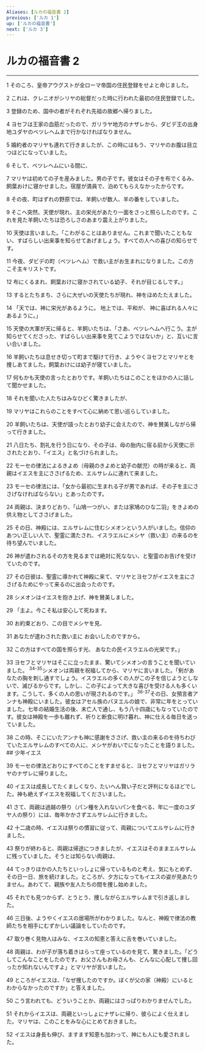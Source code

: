 ```yaml
---
Aliases: [ルカの福音書 2]
previous: ['ルカ 1']
up: ['ルカの福音書']
next: ['ルカ 3']
---
```

# ルカの福音書 2

***




1 
そのころ、皇帝アウグストが全ローマ帝国の住民登録をせよと命じました。 



2 
これは、クレニオがシリヤの総督だった時に行われた最初の住民登録でした。 



3 
登録のため、国中の者がそれぞれ先祖の故郷へ帰りました。 



4 
ヨセフは王家の血筋だったので、ガリラヤ地方のナザレから、ダビデ王の出身地ユダヤのベツレヘムまで行かなければなりません。 



5 
婚約者のマリヤも連れて行きましたが、この時にはもう、マリヤのお腹は目立つほどになっていました。 



6 
そして、ベツレヘムにいる間に、 



7 
マリヤは初めての子を産みました。男の子です。彼女はその子を布でくるみ、飼葉おけに寝かせました。宿屋が満員で、泊めてもらえなかったからです。 



8 
その夜、町はずれの野原では、羊飼いが数人、羊の番をしていました。 



9 
そこへ突然、天使が現れ、主の栄光があたり一面をさっと照らしたのです。これを見た羊飼いたちは恐ろしさのあまり震え上がりました。 



10 
天使は言いました。「こわがることはありません。これまで聞いたこともない、すばらしい出来事を知らせてあげましょう。すべての人への喜びの知らせです。 



11 
今夜、ダビデの町（ベツレヘム）で救い主がお生まれになりました。この方こそ主キリストです。 



12 
布にくるまれ、飼葉おけに寝かされている幼子、それが目じるしです。」 



13 
するとたちまち、さらに大ぜいの天使たちが現れ、神をほめたたえました。 



14 
「天では、神に栄光があるように。 地上では、平和が、 神に喜ばれる人々にあるように。」 



15 
天使の大軍が天に帰ると、羊飼いたちは、「さあ、ベツレヘムへ行こう。主が知らせてくださった、すばらしい出来事を見てこようではないか」と、互いに言い合いました。 



16 
羊飼いたちは息せき切って町まで駆けて行き、ようやくヨセフとマリヤとを捜しあてました。飼葉おけには幼子が寝ていました。 



17 
何もかも天使の言ったとおりです。羊飼いたちはこのことをほかの人に話して聞かせました。 



18 
それを聞いた人たちはみなひどく驚きましたが、 



19 
マリヤはこれらのことをすべて心に納めて思い巡らしていました。 



20 
羊飼いたちは、天使が語ったとおり幼子に会えたので、神を賛美しながら帰って行きました。 



21 
八日たち、割礼を行う日になり、その子は、母の胎内に宿る前から天使に示されたとおり、「イエス」と名づけられました。 



22 
モーセの律法によるきよめ（母親のきよめと幼子の献児）の時が来ると、両親はイエスを主にささげるため、エルサレムに連れて来ました。 



23 
モーセの律法には、「女から最初に生まれる子が男であれば、その子を主にささげなければならない」とあったのです。 



24 
両親は、決まりどおり、「山鳩一つがい、または家鳩のひな二羽」をきよめの供え物としてささげました。 



25 
その日、神殿には、エルサレムに住むシメオンという人がいました。信仰のあつい正しい人で、聖霊に満たされ、イスラエルにメシヤ（救い主）の来るのを待ち望んでいました。 



26 
神が遣わされるその方を見るまでは絶対に死なない、と聖霊のお告げを受けていたのです。 



27 
その日彼は、聖霊に導かれて神殿に来て、マリヤとヨセフがイエスを主にささげるためにやって来るのに出会ったのです。 



28 
シメオンはイエスを抱き上げ、神を賛美しました。 



29 
「主よ。今こそ私は安心して死ねます。 



30 
お約束どおり、この目でメシヤを見、 



31 
あなたが遣わされた救い主に お会いしたのですから。 



32 
この方はすべての国を照らす光、 あなたの民イスラエルの光栄です。」 



33 
ヨセフとマリヤはそこに立ったまま、驚いてシメオンの言うことを聞いていました。 <sup class="versenum">34-35</sup>シメオンは両親を祝福してから、マリヤに言いました。「剣があなたの胸を刺し通すでしょう。イスラエルの多くの人がこの子を信じようとしないで、滅びるからです。しかし、この子によって大きな喜びを受ける人も多くいます。こうして、多くの人の思いが現されるのです。」 <sup class="versenum">36-37</sup>その日、女預言者アンナも神殿にいました。彼女はアセル族のパヌエルの娘で、非常に年をとっていました。七年の結婚生活の後、未亡人で通し、もう八十四歳にもなっていたのです。彼女は神殿を一歩も離れず、祈りと断食に明け暮れ、神に仕える毎日を送っていました。 



38 
この時、そこにいたアンナも神に感謝をささげ、救い主の来るのを待ちわびていたエルサレムのすべての人に、メシヤがおいでになったことを語りました。 ## 少年イエス 



39 
モーセの律法どおりにすべてのことをすませると、ヨセフとマリヤはガリラヤのナザレに帰りました。 



40 
イエスは成長してたくましくなり、たいへん賢い子だと評判になるほどでした。神も絶えずイエスを祝福してくださいました。 



41 
さて、両親は過越の祭り（パン種を入れないパンを食べる、年に一度のユダヤ人の祭り）には、毎年かかさずエルサレムに行きました。 



42 
十二歳の時、イエスは祭りの慣習に従って、両親についてエルサレムに行きました。 



43 
祭りが終わると、両親は帰途につきましたが、イエスはそのままエルサレムに残っていました。そうとは知らない両親は、 



44 
てっきりほかの人たちといっしょに帰っているものと考え、気にもとめず、その日一日、旅を続けました。ところが、夕方になってもイエスの姿が見あたりません。あわてて、親族や友人たちの間を捜し始めました。 



45 
それでも見つからず、とうとう、捜しながらエルサレムまで引き返しました。 



46 
三日後、ようやくイエスの居場所がわかりました。なんと、神殿で律法の教師たちを相手にむずかしい議論をしていたのです。 



47 
取り巻く見物人はみな、イエスの知恵と答えに舌を巻いていました。 



48 
両親は、わが子が落ち着きはらって座っているのを見て、驚きました。「どうしてこんなことをしたのです。お父さんもお母さんも、どんなに心配して捜し回ったか知れないんですよ」とマリヤが言いました。 



49 
ところがイエスは、「なぜ捜したのですか。ぼくが父の家（神殿）にいるとわからなかったのですか」と答えました。 



50 
こう言われても、どういうことか、両親にはさっぱりわかりませんでした。 



51 
それからイエスは、両親といっしょにナザレに帰り、彼らによく仕えました。マリヤは、このことをみな心にとめておきました。 



52 
イエスは身長も伸び、ますます知恵も加わって、神にも人にも愛されました。
